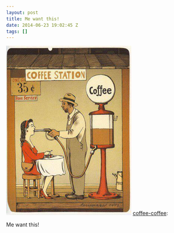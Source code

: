 ```yaml
---
layout: post
title: Me want this!
date: 2014-06-23 19:02:45 Z
tags: []
---
```

![](/media/2014/06/89678341794.jpg)
[coffee-coffee](http://coffee-coffee.tumblr.com/post/89636705811/click-here-for-more-coffee):

Me want this!
